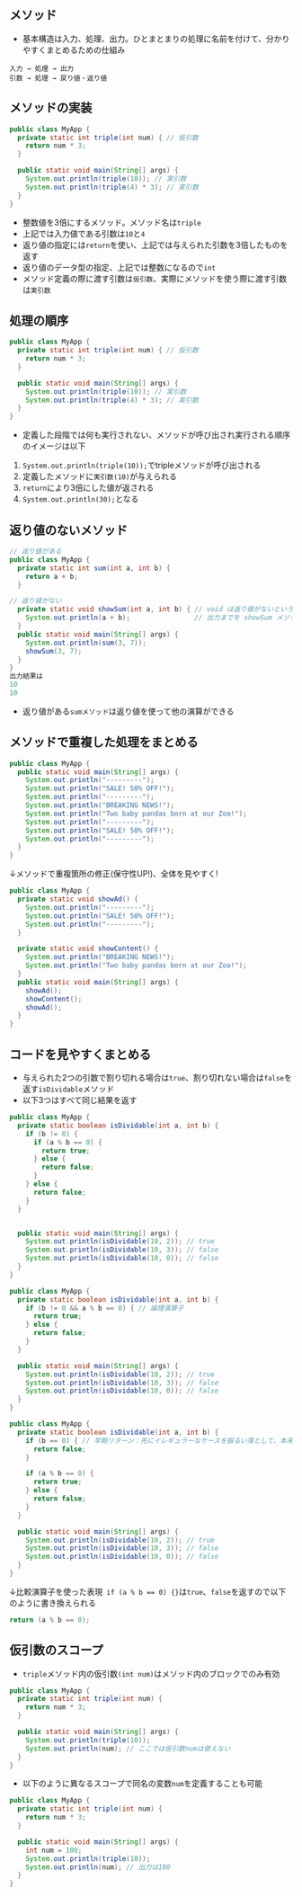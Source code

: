 ## メソッド
- 基本構造は入力、処理、出力。ひとまとまりの処理に名前を付けて、分かりやすくまとめるための仕組み
```
入力 → 処理 → 出力
引数 → 処理 → 戻り値・返り値
```
## メソッドの実装
```java
public class MyApp {
  private static int triple(int num) { // 仮引数
    return num * 3;
  }

  public static void main(String[] args) {
    System.out.println(triple(10)); // 実引数
    System.out.println(triple(4) * 3); // 実引数
  }
}
```
- 整数値を3倍にするメソッド。メソッド名は```triple```
- 上記では入力値である引数は```10```と```4```
- 返り値の指定には```return```を使い、上記では与えられた引数を3倍したものを返す
- 返り値のデータ型の指定、上記では整数になるので```int```
- メソッド定義の際に渡す引数は```仮引数```、実際にメソッドを使う際に渡す引数は```実引数```
## 処理の順序
```java
public class MyApp {
  private static int triple(int num) { // 仮引数
    return num * 3;
  }

  public static void main(String[] args) {
    System.out.println(triple(10)); // 実引数
    System.out.println(triple(4) * 3); // 実引数
  }
}
```
- 定義した段階では何も実行されない、メソッドが呼び出され実行される順序のイメージは以下
1. ```System.out.println(triple(10));```でtripleメソッドが呼び出される
2. 定義したメソッドに```実引数(10)```が与えられる
3. ```return```により3倍にした値が返される
4. ```System.out.println(30);```となる
## 返り値のないメソッド
```java
// 返り値がある
public class MyApp {
  private static int sum(int a, int b) {
    return a + b;
  }

// 返り値がない
  private static void showSum(int a, int b) { // void は返り値がないという意味
    System.out.println(a + b);                // 出力までを showSum メソッド内で作成している
  }
  public static void main(String[] args) {
    System.out.println(sum(3, 7));
    showSum(3, 7);
  }
}
出力結果は
10
10
```
- 返り値がある```sumメソッド```は返り値を使って他の演算ができる
## メソッドで重複した処理をまとめる
```java
public class MyApp {
  public static void main(String[] args) {
    System.out.println("---------");
    System.out.println("SALE! 50% OFF!");
    System.out.println("---------");
    System.out.println("BREAKING NEWS!");
    System.out.println("Two baby pandas born at our Zoo!");
    System.out.println("---------");
    System.out.println("SALE! 50% OFF!");
    System.out.println("---------");
  }
}
```
↓メソッドで重複箇所の修正(保守性UP!)、全体を見やすく!
```java
public class MyApp {
  private static void showAd() {
    System.out.println("---------");
    System.out.println("SALE! 50% OFF!");
    System.out.println("---------");
  }

  private static void showContent() {
    System.out.println("BREAKING NEWS!");
    System.out.println("Two baby pandas born at our Zoo!");
  }
  public static void main(String[] args) {
    showAd();
    showContent();
    showAd();
  }
}
```
## コードを見やすくまとめる
- 与えられた2つの引数で割り切れる場合は```true```、割り切れない場合は```false```を返す```isDividable```メソッド
- 以下3つはすべて同じ結果を返す
```java
public class MyApp {
  private static boolean isDividable(int a, int b) {
    if (b != 0) {
      if (a % b == 0) {
        return true;
      } else {
        return false;
      }
    } else {
      return false;
    }
  }


  public static void main(String[] args) {
    System.out.println(isDividable(10, 2)); // true
    System.out.println(isDividable(10, 3)); // false
    System.out.println(isDividable(10, 0)); // false
  }
}
```
```java
public class MyApp {
  private static boolean isDividable(int a, int b) {
    if (b != 0 && a % b == 0) { // 論理演算子
      return true;
    } else {
      return false;
    }
  }

  public static void main(String[] args) {
    System.out.println(isDividable(10, 2)); // true
    System.out.println(isDividable(10, 3)); // false
    System.out.println(isDividable(10, 0)); // false
  }
}
```
```java
public class MyApp {
  private static boolean isDividable(int a, int b) {
    if (b == 0) { // 早期リターン：先にイレギュラーなケースを振るい落として、本来のコードに集中できる
      return false;
    }

    if (a % b == 0) {
      return true;
    } else {
      return false;
    }
  }

  public static void main(String[] args) {
    System.out.println(isDividable(10, 2)); // true
    System.out.println(isDividable(10, 3)); // false
    System.out.println(isDividable(10, 0)); // false
  }
}
```
↓比較演算子を使った表現``` if (a % b == 0) {}```は```true```、```false```を返すので以下のように書き換えられる
```java
return (a % b == 0);
```
## 仮引数のスコープ
- ```triple```メソッド内の仮引数```(int num)```はメソッド内のブロックでのみ有効
```java
public class MyApp {
  private static int triple(int num) { 
    return num * 3;                    
  }                                    

  public static void main(String[] args) {
    System.out.println(triple(10));
    System.out.println(num); // ここでは仮引数numは使えない
  }
}
```
- 以下のように異なるスコープで同名の変数```num```を定義することも可能
```java
public class MyApp {
  private static int triple(int num) { 
    return num * 3;                    
  }                                    

  public static void main(String[] args) {
    int num = 100;
    System.out.println(triple(10));
    System.out.println(num); // 出力は100
  }
}
```

